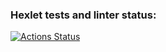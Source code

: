 ### Hexlet tests and linter status:
[![Actions Status](https://github.com/IvanZezyukin/frontend-project-lvl1/workflows/hexlet-check/badge.svg)](https://github.com/IvanZezyukin/frontend-project-lvl1/actions)